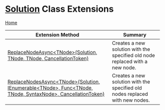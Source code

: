<a name="_Top"></a>

# [Solution](https://docs.microsoft.com/en-us/dotnet/api/microsoft.codeanalysis.solution) Class Extensions

[Home](../../../README.md#_Top)

| Extension Method | Summary |
| ---------------- | ------- |
| [ReplaceNodeAsync\<TNode>(Solution, TNode, TNode, CancellationToken)](../../../Roslynator/WorkspaceExtensions/ReplaceNodeAsync-1/README.md#Roslynator_WorkspaceExtensions_ReplaceNodeAsync__1_Microsoft_CodeAnalysis_Solution___0___0_System_Threading_CancellationToken_) | Creates a new solution with the specified old node replaced with a new node\. |
| [ReplaceNodesAsync\<TNode>(Solution, IEnumerable\<TNode>, Func\<TNode, TNode, SyntaxNode>, CancellationToken)](../../../Roslynator/WorkspaceExtensions/ReplaceNodesAsync-1/README.md#Roslynator_WorkspaceExtensions_ReplaceNodesAsync__1_Microsoft_CodeAnalysis_Solution_System_Collections_Generic_IEnumerable___0__System_Func___0___0_Microsoft_CodeAnalysis_SyntaxNode__System_Threading_CancellationToken_) | Creates a new solution with the specified old nodes replaced with new nodes\. |


